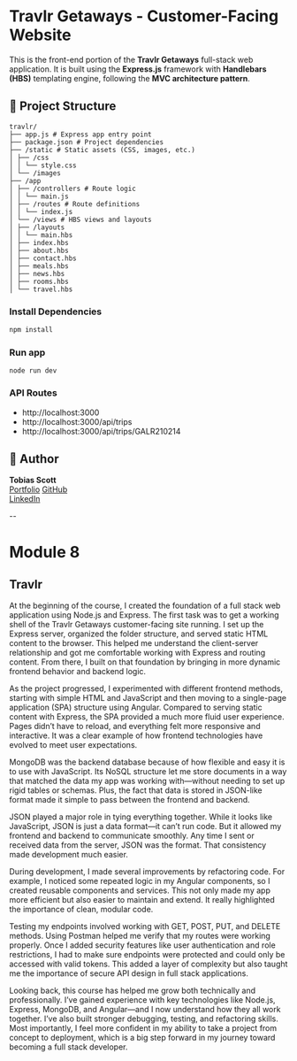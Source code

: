# Travlr Getaways - Customer-Facing Website

This is the front-end portion of the **Travlr Getaways** full-stack web application. It is built using the **Express.js** framework with **Handlebars (HBS)** templating engine, following the **MVC architecture pattern**.

## 📁 Project Structure

```
travlr/
├── app.js # Express app entry point
├── package.json # Project dependencies
├── /static # Static assets (CSS, images, etc.)
│ ├── /css
│ │ └── style.css
│ └── /images
├── /app
│ ├── /controllers # Route logic
│ │ └── main.js
│ ├── /routes # Route definitions
│ │ └── index.js
│ └── /views # HBS views and layouts
│ ├── /layouts
│ │ └── main.hbs
│ ├── index.hbs
│ ├── about.hbs
│ ├── contact.hbs
│ ├── meals.hbs
│ ├── news.hbs
│ ├── rooms.hbs
│ └── travel.hbs
```

### Install Dependencies

```bash
npm install
```

### Run app

```
node run dev
```

### API Routes

- http://localhost:3000
- http://localhost:3000/api/trips
- http://localhost:3000/api/trips/GALR210214


## 👤 Author

**Tobias Scott**  
[Portfolio](https://tcs-portfolio.netlify.app/)
[GitHub](https://github.com/mergemaven11)  
[LinkedIn](https://www.linkedin.com/in/tobias-scott-he-him-b3572751/)

--
# Module 8

## Travlr 

At the beginning of the course, I created the foundation of a full stack web application using Node.js and Express. The first task was to get a working shell of the Travlr Getaways customer-facing site running. I set up the Express server, organized the folder structure, and served static HTML content to the browser. This helped me understand the client-server relationship and got me comfortable working with Express and routing content. From there, I built on that foundation by bringing in more dynamic frontend behavior and backend logic.

As the project progressed, I experimented with different frontend methods, starting with simple HTML and JavaScript and then moving to a single-page application (SPA) structure using Angular. Compared to serving static content with Express, the SPA provided a much more fluid user experience. Pages didn’t have to reload, and everything felt more responsive and interactive. It was a clear example of how frontend technologies have evolved to meet user expectations.

MongoDB was the backend database because of how flexible and easy it is to use with JavaScript. Its NoSQL structure let me store documents in a way that matched the data my app was working with—without needing to set up rigid tables or schemas. Plus, the fact that data is stored in JSON-like format made it simple to pass between the frontend and backend.

JSON played a major role in tying everything together. While it looks like JavaScript, JSON is just a data format—it can’t run code. But it allowed my frontend and backend to communicate smoothly. Any time I sent or received data from the server, JSON was the format. That consistency made development much easier.

During development, I made several improvements by refactoring code. For example, I noticed some repeated logic in my Angular components, so I created reusable components and services. This not only made my app more efficient but also easier to maintain and extend. It really highlighted the importance of clean, modular code.

Testing my endpoints involved working with GET, POST, PUT, and DELETE methods. Using Postman helped me verify that my routes were working properly. Once I added security features like user authentication and role restrictions, I had to make sure endpoints were protected and could only be accessed with valid tokens. This added a layer of complexity but also taught me the importance of secure API design in full stack applications.

Looking back, this course has helped me grow both technically and professionally. I’ve gained experience with key technologies like Node.js, Express, MongoDB, and Angular—and I now understand how they all work together. I’ve also built stronger debugging, testing, and refactoring skills. Most importantly, I feel more confident in my ability to take a project from concept to deployment, which is a big step forward in my journey toward becoming a full stack developer.
